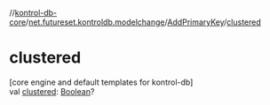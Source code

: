//[kontrol-db-core](../../../index.md)/[net.futureset.kontroldb.modelchange](../index.md)/[AddPrimaryKey](index.md)/[clustered](clustered.md)

# clustered

[core engine and default templates for kontrol-db]\
val [clustered](clustered.md): [Boolean](https://kotlinlang.org/api/latest/jvm/stdlib/kotlin/-boolean/index.html)?
